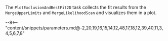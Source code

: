 The `PlotExclusionAndBestFit2D` task collects the fit results from the `MergeUpperLimits` and `MergeLikelihoodScan` and visualizes them in a plot.

<div class="dhi_parameter_table">

--8<-- "content/snippets/parameters.md@-2,20,19,16,15,14,12,48,17,18,12,39,40,11,3,4,5,6,7,8"

</div>

